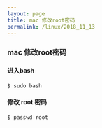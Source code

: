 ```yaml
---
layout: page
title: mac 修改root密码
permalink: /linux/2018_11_13
---
```


### mac 修改root密码

#### 进入bash
```
$ sudo bash
```

#### 修改 root 密码
```
$ passwd root
```

